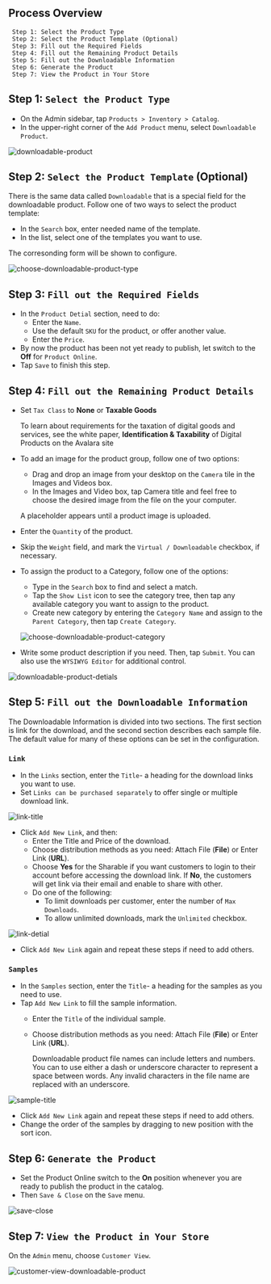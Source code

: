 

## Process Overview
     
     Step 1: Select the Product Type
     Step 2: Select the Product Template (Optional)
     Step 3: Fill out the Required Fields
     Step 4: Fill out the Remaining Product Details
     Step 5: Fill out the Downloadable Information
     Step 6: Generate the Product
     Step 7: View the Product in Your Store

## Step 1: `Select the Product Type`

* On the Admin sidebar, tap `Products > Inventory > Catalog`.
* In the upper-right corner of the `Add Product` menu, select `Downloadable Product`.

![downloadable-product](https://lh6.googleusercontent.com/evPH0iIHPckloJ-ukj-NiHQZJS7B3kVq7fMsPBdsptA2C0w2SlyttTvA4g15t7xehPQDZwH6EQU65CDOfGGolFjJUIGLWOmX-i1SQTnTthd5xrDyqCqSCE2q9d1cY_oLC9zzcK-P)

## Step 2: `Select the Product Template` (Optional)

There is the same data called `Downloadable` that is a special field for the downloadable product.  Follow one of two ways to select the product template:

* In the `Search` box, enter needed name of the template.
* In the list, select one of the templates you want to use.

The corresonding form will be shown to configure.
 
![choose-downloadable-product-type](https://lh5.googleusercontent.com/HCx1cmiDdw-1XrDSMEq2nNvnv-Zg2yquqbjR5af8RLbLKrvClMjUO6knuo3wTZJ5C0WV9M_piTl4OoQsiS9UV614mpmW9Tx2kVBzjty_Ecsp2t2QyrL04u0eV5cu6QTXxCBH62QX)

## Step 3: `Fill out the Required Fields`

* In the `Product Detial` section, need to do:
  * Enter the `Name`.
  * Use the default `SKU` for the product, or offer another value.
  * Enter the `Price`.
* By now the product has been not yet ready to publish, let switch to the **Off** for `Product Online`.
* Tap `Save` to finish this step.

## Step 4: `Fill out the Remaining Product Details`

* Set `Tax Class` to **None** or **Taxable Goods**

  To learn about requirements for the taxation of digital goods and services, see the white paper, **Identification & Taxability** of Digital Products on the Avalara site
  
* To add an image for the product group, follow one of two options:
  * Drag and drop an image from your desktop on the `Camera` tile in the Images and Videos box.
  * In the Images and Video box, tap Camera title and feel free to choose the desired image from the file on the your computer.
  
  A placeholder appears until a product image is uploaded.
  
* Enter the `Quantity` of the product.
* Skip the `Weight` field, and mark the `Virtual / Downloadable` checkbox, if necessary.
* To assign the product to a Category, follow one of the options:
  * Type in the `Search` box to find and select a match.
  * Tap the `Show List` icon to see the category tree, then tap any available category you want to assign to the product.
  * Create new category by entering the `Category Name` and assign to the `Parent Category`, then tap `Create Category`.

  ![choose-downloadable-product-category](https://lh3.googleusercontent.com/ww1dVD200A9AAHVuWXRzIocid0lLlSJHoMRTzYAGuHRAjVPZ1vBrSmRnPnkX_J_JpJRNml2zt8hcqaCW61AnIx1qFvyK5kkkPjJYerlwuywCPjCkasf82YhnGC_sB5VbB2V_ZTkQ)

* Write some product description if you need.  Then, tap `Submit`. You can also use the `WYSIWYG Editor` for additional control.

![downloadable-product-detials](https://lh4.googleusercontent.com/uEz_kIso-wWtpGLbEsCz_Bs96UsKdWiK8a-TS3xNq3OAOadO6D7Jqaf2BuX767kEdL3uRjOKkA4ukamDVtrwMfm3KaymDGiUU7MErSsAvKmeHPOiA7NSP2zWnnl4TfO-xwBRZPFP)

## Step 5: `Fill out the Downloadable Information`

The Downloadable Information is divided into two sections. The first section is link for the download, and the second section describes each sample file. The default value for many of these options can be set in the configuration.

### `Link`
  
  * In the `Links` section, enter the `Title`- a heading for the download links you want to use.
  * Set `Links can be purchased separately` to offer single or multiple download link.
  
  ![link-title](https://lh4.googleusercontent.com/cLsnzmSsdr8CDMHEgf-2DtEWRrXWGES1hyTE253-Xp84iRefIgxKvXv9p80m9Hyu2TVyjm6cxCHxd-c3CLx3GUM_JZLKfXq0NWDTlcD9gAAS4mioNJZPhYNw9q_cHP02uir1qMPN)
  
  * Click `Add New Link`, and then:
    * Enter the Title and Price of the download.
    * Choose distribution methods as you need: Attach File (**File**) or Enter Link (**URL**).
    * Choose **Yes** for the Sharable if you want customers to login to their account before accessing the download link. If **No**, the customers will get link via their email and enable to share with other.
    * Do one of the following:
      * To limit downloads per customer, enter the number of `Max Downloads`.
      * To allow unlimited downloads, mark the `Unlimited` checkbox.
  
  ![link-detial](https://lh5.googleusercontent.com/DrUJEW4vo1dOy-kyuTQOKi8qMO8JshsZi6ImcqHviLseJS8UeoSfEkfCsfSQPdbqBNoaAhEJxMLOs1kka3p--Wsv9If23G5khtZo_H8RoFnA4iAF-futA4DPaTrn0_XH-asSKQIK)
  * Click `Add New Link` again and repeat these steps if need to add others.
  
### `Samples`
  
  * In the `Samples` section, enter the `Title`- a heading for the samples as you need to use.
  * Tap `Add New Link` to fill the sample information.
    * Enter the `Title` of the individual sample.
    * Choose distribution methods as you need: Attach File (**File**) or Enter Link (**URL**).
    
      Downloadable product file names can include letters and numbers. You can to use either a dash or underscore character to represent a space between words. Any invalid characters in the file name are replaced with an underscore.

  ![sample-title](https://lh4.googleusercontent.com/tQ9qou0CPn5g6Je6vScOrgX_2oBbjvoW7NKO9zpKVMT9ErT53k9a0RnLAPq-gjIDLE4MraeJIGMgJ9EYK2-i52P9NflUxWkoBUh1S0F174dW7PU4HQwThfDOJeP9AZsOvIRZ1IAg)
  
  * Click `Add New Link` again and repeat these steps if need to add others.
  * Change the order of the samples by dragging to new position with the sort icon.

## Step 6: `Generate the Product`
* Set the Product Online switch to the **On** position whenever you are ready to publish the product in the catalog.
* Then `Save & Close` on the `Save` menu.

![save-close](https://lh3.googleusercontent.com/KRyMbyriioQWxOgHbKgOqNJ-FspkryLQaS6_A0Ct3ufZU-qaIEZ-IZO2x6MM78KpFKejBBP0zfqzpc5N7HT4bBjXTWxe43AxV-ZKcKlG8mWTUNH4gKBA9ejoSRgJlwJZiAmAR1Ma)

## Step 7: `View the Product in Your Store`

On the `Admin` menu, choose `Customer View`.

![customer-view-downloadable-product](https://lh3.googleusercontent.com/_chtQXrVhInGrcnBFC3LHcWh1_d24tAhndFcf-xl8pA7yo9qpvg79PcvES0s7NgNF8Msi2xVfsMdvLmRGLlToErkVg6M8aTa1SYSmNzAOnXxrflsxg6wd7d5CLhXveObdI7N5pjQ)
